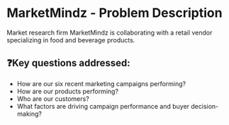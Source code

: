 # MarketMindz - Problem Description

Market research firm MarketMindz is collaborating with a retail vendor specializing in food and beverage products.

## ❓Key questions addressed:
- How are our six recent marketing campaigns performing?
- How are our products performing?
- Who are our customers?
- What factors are driving campaign performance and buyer decision-making?
